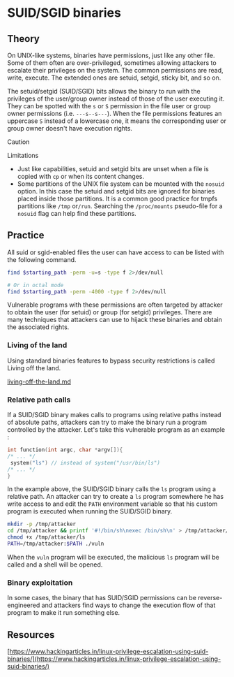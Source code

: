 # SUID/SGID binaries

## Theory

On UNIX-like systems, binaries have permissions, just like any other file. Some of them often are over-privileged, sometimes allowing attackers to escalate their privileges on the system. The common permissions are read, write, execute. The extended ones are setuid, setgid, sticky bit, and so on.

The setuid/setgid (SUID/SGID) bits allows the binary to run with the privileges of the user/group owner instead of those of the user executing it. They can be spotted with the `s` or `S` permission in the file user or group owner permissions (i.e. `---s--s---`). When the file permissions features an uppercase `S` instead of a lowercase one, it means the corresponding user or group owner doesn't have execution rights.

> [!CAUTION]
> Limitations
> 
> * Just like capabilities, setuid and setgid bits are unset when a file is copied with `cp` or when its content changes.
> * Some partitions of the UNIX file system can be mounted with the `nosuid` option. In this case the setuid and setgid bits are ignored for binaries placed inside those partitions. It is a common good practice for tmpfs partitions like `/tmp` or`/run`. Searching the `/proc/mounts` pseudo-file for a `nosuid` flag can help find these partitions.

## Practice

All suid or sgid-enabled files the user can have access to can be listed with the following command.

```bash
find $starting_path -perm -u=s -type f 2>/dev/null

# Or in octal mode
find $starting_path -perm -4000 -type f 2>/dev/null
```

Vulnerable programs with these permissions are often targeted by attacker to obtain the user (for setuid) or group (for setgid) privileges. There are many techniques that attackers can use to hijack these binaries and obtain the associated rights.

### Living of the land

Using standard binaries features to bypass security restrictions is called Living off the land.


[living-off-the-land.md](living-off-the-land.md)


### Relative path calls

If a SUID/SGID binary makes calls to programs using relative paths instead of absolute paths, attackers can try to make the binary run a program controlled by the attacker. Let's take this vulnerable program as an example : 


```c
int function(int argc, char *argv[]){
/* ... */
 system("ls") // instead of system("/usr/bin/ls")
/* ... */
}
```


In the example above, the SUID/SGID binary calls the `ls` program using a relative path. An attacker can try to create a `ls` program somewhere he has write access to and edit the `PATH` environment variable so that his custom program is executed when running the SUID/SGID binary.

```bash
mkdir -p /tmp/attacker
cd /tmp/attacker && printf '#!/bin/sh\nexec /bin/sh\n' > /tmp/attacker/ls
chmod +x /tmp/attacker/ls 
PATH=/tmp/attacker:$PATH ./vuln
```

When the `vuln` program will be executed, the malicious `ls` program will be called and a shell will be opened. 

### Binary exploitation

In some cases, the binary that has SUID/SGID permissions can be reverse-engineered and attackers find ways to change the execution flow of that program to make it run something else.

## Resources

[https://www.hackingarticles.in/linux-privilege-escalation-using-suid-binaries/](https://www.hackingarticles.in/linux-privilege-escalation-using-suid-binaries/)
